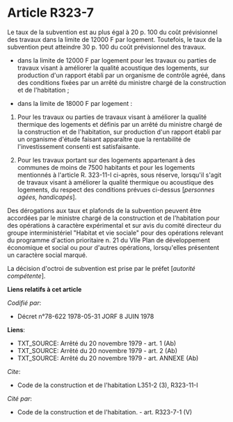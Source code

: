 # Article R323-7

Le taux de la subvention est au plus égal à 20 p. 100 du coût prévisionnel des travaux dans la limite de 12000 F par
logement. Toutefois, le taux de la subvention peut atteindre 30 p. 100 du coût prévisionnel des travaux.

- dans la limite de 12000 F par logement pour les travaux ou parties de travaux visant à améliorer la qualité acoustique des
logements, sur production d'un rapport établi par un organisme de contrôle agréé, dans des conditions fixées par un arrêté du
ministre chargé de la construction et de l'habitation ;

- dans la limite de 18000 F par logement :

1. Pour les travaux ou parties de travaux visant à améliorer la qualité thermique des logements et définis par un arrêté du
ministre chargé de la construction et de l'habitation, sur production d'un rapport établi par un organisme d'étude faisant
apparaître que la rentabilité de l'investissement consenti est satisfaisante.

2. Pour les travaux portant sur des logements appartenant à des communes de moins de 7500 habitants et pour les logements
mentionnés à l'article R. 323-11-I ci-après, sous réserve, lorsqu'il s'agit de travaux visant à améliorer la qualité
thermique ou acoustique des logements, du respect des conditions prévues ci-dessus [*personnes agées, handicapés*].

Des dérogations aux taux et plafonds de la subvention peuvent être accordées par le ministre chargé de la construction et de
l'habitation pour des opérations à caractère expérimental et sur avis du comité directeur du groupe interministériel "Habitat
et vie sociale" pour des opérations relevant du programme d'action prioritaire n. 21 du VIIe Plan de développement économique
et social ou pour d'autres opérations, lorsqu'elles présentent un caractère social marqué.

La décision d'octroi de subvention est prise par le préfet [*autorité compétente*].

**Liens relatifs à cet article**

_Codifié par_:

  - Décret n°78-622 1978-05-31 JORF 8 JUIN 1978

**Liens**:

  - TXT_SOURCE: Arrêté du 20 novembre 1979 - art. 1 (Ab)
  - TXT_SOURCE: Arrêté du 20 novembre 1979 - art. 2 (Ab)
  - TXT_SOURCE: Arrêté du 20 novembre 1979 - art. ANNEXE (Ab)

_Cite_:

  - Code de la construction et de l'habitation L351-2 (3), R323-11-I

_Cité par_:

  - Code de la construction et de l'habitation. - art. R323-7-1 (V)
